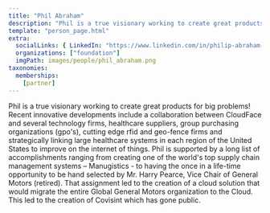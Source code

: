 ```yaml
---
title: "Phil Abraham"
description: "Phil is a true visionary working to create great products for big problems!"
template: "person_page.html"
extra:
  socialLinks: { LinkedIn: "https://www.linkedin.com/in/philip-abraham-b2aa86/"}
  organizations: ["foundation"]
  imgPath: images/people/phil_abraham.png
taxonomies:
  memberships:
    [partner]
---
```


Phil is a true visionary working to create great products for big problems! Recent innovative developments include a collaboration between CloudFace and several technology firms, healthcare suppliers, group purchasing organizations (gpo's), cutting edge rfid and geo-fence firms and strategically linking large healthcare systems in each region of the United States to improve on the internet of things. Phil is supported by a long list of accomplishments ranging from creating one of the world's top supply chain management systems – Manugistics - to having the once in a life-time opportunity to be hand selected by Mr. Harry Pearce, Vice Chair of General Motors (retired). That assignment led to the creation of a cloud solution that would migrate the entire Global General Motors organization to the Cloud. This led to the creation of Covisint which has gone public.